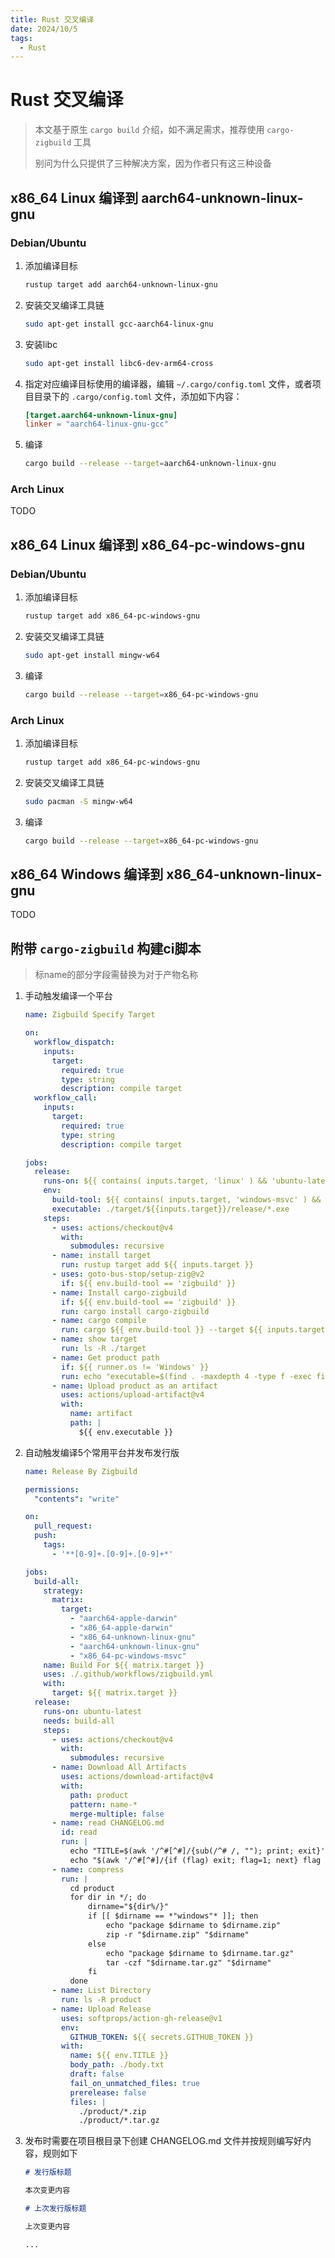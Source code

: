 ```yaml
---
title: Rust 交叉编译
date: 2024/10/5
tags:
  - Rust
---
```


# Rust 交叉编译

> 本文基于原生 `cargo build` 介绍，如不满足需求，推荐使用 `cargo-zigbuild` 工具
>
> 别问为什么只提供了三种解决方案，因为作者只有这三种设备

## x86_64 Linux 编译到 aarch64-unknown-linux-gnu

### Debian/Ubuntu

1. 添加编译目标

   ```bash
   rustup target add aarch64-unknown-linux-gnu
   ```

2. 安装交叉编译工具链

   ```bash
   sudo apt-get install gcc-aarch64-linux-gnu
   ```

3. 安装libc

   ```bash
   sudo apt-get install libc6-dev-arm64-cross
   ```

4. 指定对应编译目标使用的编译器，编辑 `~/.cargo/config.toml` 文件，或者项目目录下的 `.cargo/config.toml` 文件，添加如下内容：

   ```toml
   [target.aarch64-unknown-linux-gnu]
   linker = "aarch64-linux-gnu-gcc"
   ```

5. 编译

   ```bash
   cargo build --release --target=aarch64-unknown-linux-gnu
   ```

### Arch Linux

TODO

## x86_64 Linux 编译到 x86_64-pc-windows-gnu

### Debian/Ubuntu

1. 添加编译目标

   ```bash
   rustup target add x86_64-pc-windows-gnu
   ```

2. 安装交叉编译工具链

   ```bash
   sudo apt-get install mingw-w64
   ```

3. 编译

   ```bash
   cargo build --release --target=x86_64-pc-windows-gnu
   ```

### Arch Linux

1. 添加编译目标

   ```bash
   rustup target add x86_64-pc-windows-gnu
   ```

2. 安装交叉编译工具链

   ```bash
   sudo pacman -S mingw-w64
   ```

3. 编译

   ```bash
   cargo build --release --target=x86_64-pc-windows-gnu
   ```

## x86_64 Windows 编译到 x86_64-unknown-linux-gnu

TODO

## 附带 `cargo-zigbuild` 构建ci脚本

> 标name的部分字段需替换为对于产物名称

1. 手动触发编译一个平台

   ```yml
   name: Zigbuild Specify Target
   
   on:
     workflow_dispatch:
       inputs:
         target:
           required: true
           type: string
           description: compile target
     workflow_call:
       inputs:
         target:
           required: true
           type: string
           description: compile target
   
   jobs:
     release:
       runs-on: ${{ contains( inputs.target, 'linux' ) && 'ubuntu-latest' || ( contains( inputs.target, 'apple' ) && 'macos-latest' || ( contains( inputs.target, 'windows' ) && 'windows-latest' || 'ubuntu-latest' ) ) }}
       env:
         build-tool: ${{ contains( inputs.target, 'windows-msvc' ) && 'build' || 'zigbuild' }}
         executable: ./target/${{inputs.target}}/release/*.exe
       steps:
         - uses: actions/checkout@v4
           with:
             submodules: recursive
         - name: install target
           run: rustup target add ${{ inputs.target }}
         - uses: goto-bus-stop/setup-zig@v2
           if: ${{ env.build-tool == 'zigbuild' }}
         - name: Install cargo-zigbuild
           if: ${{ env.build-tool == 'zigbuild' }}
           run: cargo install cargo-zigbuild
         - name: cargo compile
           run: cargo ${{ env.build-tool }} --target ${{ inputs.target }} --release
         - name: show target
           run: ls -R ./target
         - name: Get product path
           if: ${{ runner.os != 'Windows' }}
           run: echo "executable=$(find . -maxdepth 4 -type f -exec file {} \; | grep 'executable' | grep 'target' | grep -o '^[^:]*')" >> "$GITHUB_ENV"
         - name: Upload product as an artifact
           uses: actions/upload-artifact@v4
           with:
             name: artifact
             path: |
               ${{ env.executable }}
   ```

2. 自动触发编译5个常用平台并发布发行版

   ```yml
   name: Release By Zigbuild
   
   permissions:
     "contents": "write"
   
   on:
     pull_request:
     push:
       tags:
         - '**[0-9]+.[0-9]+.[0-9]+*'
   
   jobs:
     build-all:
       strategy:
         matrix:
           target:
             - "aarch64-apple-darwin"
             - "x86_64-apple-darwin"
             - "x86_64-unknown-linux-gnu"
             - "aarch64-unknown-linux-gnu"
             - "x86_64-pc-windows-msvc"
       name: Build For ${{ matrix.target }}
       uses: ./.github/workflows/zigbuild.yml
       with:
         target: ${{ matrix.target }}
     release:
       runs-on: ubuntu-latest
       needs: build-all
       steps:
         - uses: actions/checkout@v4
           with:
             submodules: recursive
         - name: Download All Artifacts
           uses: actions/download-artifact@v4
           with:
             path: product
             pattern: name-*
             merge-multiple: false
         - name: read CHANGELOG.md
           id: read
           run: |
             echo "TITLE=$(awk '/^#[^#]/{sub(/^# /, ""); print; exit}' CHANGELOG.md)" >> "$GITHUB_ENV"
             echo "$(awk '/^#[^#]/{if (flag) exit; flag=1; next} flag {if ($0 ~ /\S/) {print; found=1} else if (found) {print}}' CHANGELOG.md)" > body.txt
         - name: compress
           run: |
             cd product
             for dir in */; do
                 dirname="${dir%/}"
                 if [[ $dirname == *"windows"* ]]; then
                     echo "package $dirname to $dirname.zip"
                     zip -r "$dirname.zip" "$dirname"
                 else
                     echo "package $dirname to $dirname.tar.gz"
                     tar -czf "$dirname.tar.gz" "$dirname"
                 fi
             done
         - name: List Directory
           run: ls -R product
         - name: Upload Release
           uses: softprops/action-gh-release@v1
           env:
             GITHUB_TOKEN: ${{ secrets.GITHUB_TOKEN }}
           with:
             name: ${{ env.TITLE }}
             body_path: ./body.txt
             draft: false
             fail_on_unmatched_files: true
             prerelease: false
             files: |
               ./product/*.zip
               ./product/*.tar.gz
   ```

3. 发布时需要在项目根目录下创建 CHANGELOG.md 文件并按规则编写好内容，规则如下

   ```markdown
   # 发行版标题
   
   本次变更内容

   # 上次发行版标题

   上次变更内容

   ...
   ```
